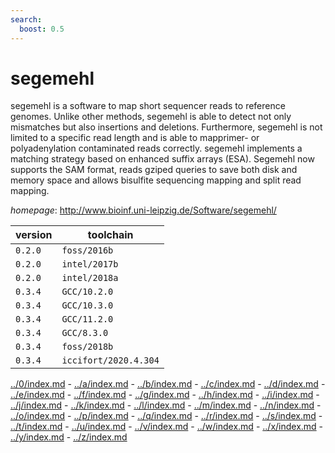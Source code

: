 ```yaml
---
search:
  boost: 0.5
---
```

# segemehl

segemehl is a software to map short sequencer reads to reference genomes.   Unlike other methods, segemehl is able to detect not only mismatches but also insertions   and deletions. Furthermore, segemehl is not limited to a specific read length and is able   to mapprimer- or polyadenylation contaminated reads correctly. segemehl implements a matching   strategy based on enhanced suffix arrays (ESA). Segemehl now supports the SAM format, reads   gziped queries to save both disk and memory space and allows bisulfite sequencing mapping   and split read mapping.

*homepage*: <http://www.bioinf.uni-leipzig.de/Software/segemehl/>

version | toolchain
--------|----------
``0.2.0`` | ``foss/2016b``
``0.2.0`` | ``intel/2017b``
``0.2.0`` | ``intel/2018a``
``0.3.4`` | ``GCC/10.2.0``
``0.3.4`` | ``GCC/10.3.0``
``0.3.4`` | ``GCC/11.2.0``
``0.3.4`` | ``GCC/8.3.0``
``0.3.4`` | ``foss/2018b``
``0.3.4`` | ``iccifort/2020.4.304``

[../0/index.md](0) - [../a/index.md](a) - [../b/index.md](b) - [../c/index.md](c) - [../d/index.md](d) - [../e/index.md](e) - [../f/index.md](f) - [../g/index.md](g) - [../h/index.md](h) - [../i/index.md](i) - [../j/index.md](j) - [../k/index.md](k) - [../l/index.md](l) - [../m/index.md](m) - [../n/index.md](n) - [../o/index.md](o) - [../p/index.md](p) - [../q/index.md](q) - [../r/index.md](r) - [../s/index.md](s) - [../t/index.md](t) - [../u/index.md](u) - [../v/index.md](v) - [../w/index.md](w) - [../x/index.md](x) - [../y/index.md](y) - [../z/index.md](z)

